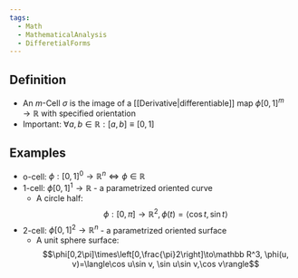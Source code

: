 ```yaml
---
tags:
  - Math
  - MathematicalAnalysis
  - DifferetialForms
---
```

## Definition
- An $m$-Cell $\sigma$ is the image of a [[Derivative|differentiable]] map $\phi[0,1]^m\to\mathbb R$ with specified orientation
- Important: $\forall a,b\in\mathbb R: [a,b]\equiv[0,1]$
## Examples
- o-cell: $\phi:[0,1]^0\to\mathbb R^n\iff \phi\in\mathbb R$
- 1-cell: $\phi[0,1]^1\to\mathbb R$ - a parametrized oriented curve
	- A circle half:
$$\phi:[0,\pi]\to\mathbb R^2, \phi(t)=\langle\cos t,\sin t\rangle$$
- 2-cell: $\phi[0,1]^2\to\mathbb R^n$ - a parametrized oriented surface
	- A unit sphere surface: $$\phi[0,2\pi]\times\left[0,\frac{\pi}2\right]\to\mathbb R^3, \phi(u, v)=\langle\cos u\sin v, \sin u\sin v,\cos v\rangle$$